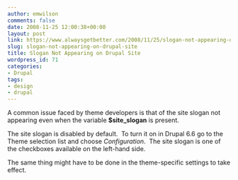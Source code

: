 ```yaml
---
author: emwilson
comments: false
date: 2008-11-25 12:00:38+00:00
layout: post
link: https://www.alwaysgetbetter.com/2008/11/25/slogan-not-appearing-on-drupal-site/
slug: slogan-not-appearing-on-drupal-site
title: Slogan Not Appearing on Drupal Site
wordpress_id: 71
categories:
- Drupal
tags:
- design
- drupal
---
```


A common issue faced by theme developers is that of the site slogan not appearing even when the variable **$site_slogan** is present.

The site slogan is disabled by default.  To turn it on in Drupal 6.6 go to the Theme selection list and choose _Configuration_.  The site slogan is one of the checkboxes available on the left-hand side.

The same thing might have to be done in the theme-specific settings to take effect.
